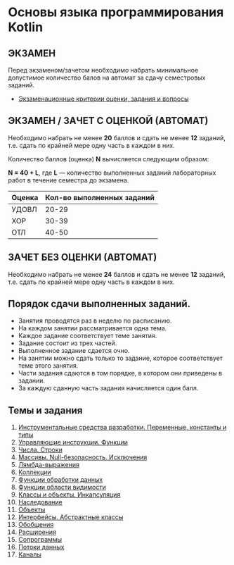 
# Основы языка программирования Kotlin

## ЭКЗАМЕН

Перед экзаменом/зачетом необходимо набрать минимальное допустимое количество балов на автомат за сдачу семестровых заданий.

- [Экзаменационные критерии оценки, задания и вопросы](exam.md)

## ЭКЗАМЕН / ЗАЧЕТ С ОЦЕНКОЙ (АВТОМАТ)

Необходимо набрать не менее **20** баллов и сдать не менее **12** заданий, т.е. сдать по крайней мере одну часть в каждом в них.

Количество баллов (оценка) **N** вычисляется следующим образом:

**N = 40 + L**, где **L** — количество выполненных заданий лабораторных работ в течение семестра до экзамена.

| **Оценка** | **Кол-во выполненных заданий** |
| --- | --- |
| УДОВЛ | 20-29 |
| ХОР | 30-39 |
| ОТЛ | 40-50 |

## ЗАЧЕТ БЕЗ ОЦЕНКИ (АВТОМАТ)

Необходимо набрать не менее **24** баллов и сдать не менее **12** заданий, т.е. сдать по крайней мере одну часть в каждом в них.

## Порядок сдачи выполненных заданий.
- Занятия проводятся раз в неделю по расписанию.
- На каждом занятии рассматривается одна тема.
- Каждое задание соответствует теме занятия.
- Задание состоит из трех частей.
- Выполненное задание сдается очно.
- На занятии можно сдать только то задание, которое соответствует теме этого занятия.
- Части задания сдаются в том порядке, в котором они приведены в задании.
- За каждую сданную часть задания начисляется один балл.

## Темы и задания

1. [Инструментальные средства разработки. Переменные, константы и типы](lab1.md)
2. [Управляющие инструкции. Функции](lab2.md)
3. [Числа. Строки](lab3.md)
4. [Массивы. Null-безопасность. Исключения](lab4.md)
5. [Лямбда-выражения](lab5.md)
6. [Коллекции](lab6.md)
7. [Функции обработки данных](lab7.md)
8. [Функции области видимости](lab8.md)
9. [Классы и объекты. Инкапсуляция](lab9.md)
10. [Наследование](lab10.md)
11. [Объекты](lab11.md)
12. [Интерфейсы. Абстрактные классы](lab12.md)
13. [Обобщения](lab13.md)
14. [Расширения](lab14.md)
15. [Сопрограммы](lab15.md)
16. [Потоки данных](lab16.md)
17. [Каналы](lab17.md)
